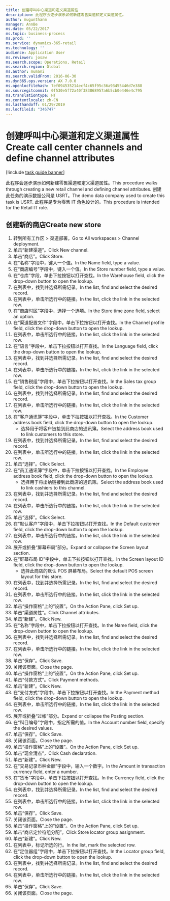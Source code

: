 ```yaml
---
title: 创建呼叫中心渠道和定义渠道属性
description: 此程序会逐步演示如何新建零售渠道和定义渠道属性。
author: mugunthanm
manager: AnnBe
ms.date: 05/22/2017
ms.topic: business-process
ms.prod: ''
ms.service: dynamics-365-retail
ms.technology: ''
audience: Application User
ms.reviewer: josaw
ms.search.scope: Operations, Retail
ms.search.region: Global
ms.author: mumani
ms.search.validFrom: 2016-06-30
ms.dyn365.ops.version: AX 7.0.0
ms.openlocfilehash: 7ef094535214ecf4c65f95c36a93455446d7e388
ms.sourcegitcommit: 0f530e5f72a40f383868957a6b5cb0e446e4c795
ms.translationtype: HT
ms.contentlocale: zh-CN
ms.lasthandoff: 01/29/2019
ms.locfileid: "346747"
---
```

# <a name="create-call-center-channels-and-define-channel-attributes"></a><span data-ttu-id="92d8d-103">创建呼叫中心渠道和定义渠道属性</span><span class="sxs-lookup"><span data-stu-id="92d8d-103">Create call center channels and define channel attributes</span></span>

[!include [task guide banner](../includes/task-guide-banner.md)]

<span data-ttu-id="92d8d-104">此程序会逐步演示如何新建零售渠道和定义渠道属性。</span><span class="sxs-lookup"><span data-stu-id="92d8d-104">This procedure walks through creating a new retail channel and defining channel attributes.</span></span> <span data-ttu-id="92d8d-105">创建此任务的演示数据公司是 USRT。</span><span class="sxs-lookup"><span data-stu-id="92d8d-105">The demo data company used to create this task is USRT.</span></span> <span data-ttu-id="92d8d-106">此程序是专为零售 IT 角色设计的。</span><span class="sxs-lookup"><span data-stu-id="92d8d-106">This procedure is intended for the Retail IT role.</span></span>


## <a name="create-new-store"></a><span data-ttu-id="92d8d-107">创建新的商店</span><span class="sxs-lookup"><span data-stu-id="92d8d-107">Create new store</span></span>
1. <span data-ttu-id="92d8d-108">转到所有工作区 > 渠道部署。</span><span class="sxs-lookup"><span data-stu-id="92d8d-108">Go to All workspaces > Channel deployment.</span></span>
2. <span data-ttu-id="92d8d-109">单击“新建渠道”。</span><span class="sxs-lookup"><span data-stu-id="92d8d-109">Click New channel.</span></span>
3. <span data-ttu-id="92d8d-110">单击“商店”。</span><span class="sxs-lookup"><span data-stu-id="92d8d-110">Click Store.</span></span>
4. <span data-ttu-id="92d8d-111">在“名称”字段中，键入一个值。</span><span class="sxs-lookup"><span data-stu-id="92d8d-111">In the Name field, type a value.</span></span>
5. <span data-ttu-id="92d8d-112">在“商店编号”字段中，键入一个值。</span><span class="sxs-lookup"><span data-stu-id="92d8d-112">In the Store number field, type a value.</span></span>
6. <span data-ttu-id="92d8d-113">在“仓库”字段，单击下拉按钮以打开查找。</span><span class="sxs-lookup"><span data-stu-id="92d8d-113">In the Warehouse field, click the drop-down button to open the lookup.</span></span>
7. <span data-ttu-id="92d8d-114">在列表中，找到并选择所需记录。</span><span class="sxs-lookup"><span data-stu-id="92d8d-114">In the list, find and select the desired record.</span></span>
8. <span data-ttu-id="92d8d-115">在列表中，单击所选行中的链接。</span><span class="sxs-lookup"><span data-stu-id="92d8d-115">In the list, click the link in the selected row.</span></span>
9. <span data-ttu-id="92d8d-116">在“商店时区”字段中，选择一个选项。</span><span class="sxs-lookup"><span data-stu-id="92d8d-116">In the Store time zone field, select an option.</span></span>
10. <span data-ttu-id="92d8d-117">在“渠道配置文件”字段中，单击下拉按钮以打开查找。</span><span class="sxs-lookup"><span data-stu-id="92d8d-117">In the Channel profile field, click the drop-down button to open the lookup.</span></span>
11. <span data-ttu-id="92d8d-118">在列表中，单击所选行中的链接。</span><span class="sxs-lookup"><span data-stu-id="92d8d-118">In the list, click the link in the selected row.</span></span>
12. <span data-ttu-id="92d8d-119">在“语言”字段中，单击下拉按钮以打开查找。</span><span class="sxs-lookup"><span data-stu-id="92d8d-119">In the Language field, click the drop-down button to open the lookup.</span></span>
13. <span data-ttu-id="92d8d-120">在列表中，找到并选择所需记录。</span><span class="sxs-lookup"><span data-stu-id="92d8d-120">In the list, find and select the desired record.</span></span>
14. <span data-ttu-id="92d8d-121">在列表中，单击所选行中的链接。</span><span class="sxs-lookup"><span data-stu-id="92d8d-121">In the list, click the link in the selected row.</span></span>
15. <span data-ttu-id="92d8d-122">在“销售税组”字段中，单击下拉按钮以打开查找。</span><span class="sxs-lookup"><span data-stu-id="92d8d-122">In the Sales tax group field, click the drop-down button to open the lookup.</span></span>
16. <span data-ttu-id="92d8d-123">在列表中，找到并选择所需记录。</span><span class="sxs-lookup"><span data-stu-id="92d8d-123">In the list, find and select the desired record.</span></span>
17. <span data-ttu-id="92d8d-124">在列表中，单击所选行中的链接。</span><span class="sxs-lookup"><span data-stu-id="92d8d-124">In the list, click the link in the selected row.</span></span>
18. <span data-ttu-id="92d8d-125">在“客户通讯簿”字段中，单击下拉按钮以打开查找。</span><span class="sxs-lookup"><span data-stu-id="92d8d-125">In the Customer address book field, click the drop-down button to open the lookup.</span></span>
    * <span data-ttu-id="92d8d-126">选择用于将客户链接到此商店的通讯簿。</span><span class="sxs-lookup"><span data-stu-id="92d8d-126">Select the address book used to link customers to this store.</span></span>  
19. <span data-ttu-id="92d8d-127">在列表中，找到并选择所需记录。</span><span class="sxs-lookup"><span data-stu-id="92d8d-127">In the list, find and select the desired record.</span></span>
20. <span data-ttu-id="92d8d-128">在列表中，单击所选行中的链接。</span><span class="sxs-lookup"><span data-stu-id="92d8d-128">In the list, click the link in the selected row.</span></span>
21. <span data-ttu-id="92d8d-129">单击“选择”。</span><span class="sxs-lookup"><span data-stu-id="92d8d-129">Click Select.</span></span>
22. <span data-ttu-id="92d8d-130">在“员工通讯簿”字段中，单击下拉按钮以打开查找。</span><span class="sxs-lookup"><span data-stu-id="92d8d-130">In the Employee address book field, click the drop-down button to open the lookup.</span></span>
    * <span data-ttu-id="92d8d-131">选择用于将出纳链接到此商店的通讯簿。</span><span class="sxs-lookup"><span data-stu-id="92d8d-131">Select the address book used to link cashiers to this channel.</span></span>  
23. <span data-ttu-id="92d8d-132">在列表中，找到并选择所需记录。</span><span class="sxs-lookup"><span data-stu-id="92d8d-132">In the list, find and select the desired record.</span></span>
24. <span data-ttu-id="92d8d-133">在列表中，单击所选行中的链接。</span><span class="sxs-lookup"><span data-stu-id="92d8d-133">In the list, click the link in the selected row.</span></span>
25. <span data-ttu-id="92d8d-134">单击“选择”。</span><span class="sxs-lookup"><span data-stu-id="92d8d-134">Click Select.</span></span>
26. <span data-ttu-id="92d8d-135">在“默认客户”字段中，单击下拉按钮以打开查找。</span><span class="sxs-lookup"><span data-stu-id="92d8d-135">In the Default customer field, click the drop-down button to open the lookup.</span></span>
27. <span data-ttu-id="92d8d-136">在列表中，单击所选行中的链接。</span><span class="sxs-lookup"><span data-stu-id="92d8d-136">In the list, click the link in the selected row.</span></span>
28. <span data-ttu-id="92d8d-137">展开或折叠“屏幕布局”部分。</span><span class="sxs-lookup"><span data-stu-id="92d8d-137">Expand or collapse the Screen layout section.</span></span>
29. <span data-ttu-id="92d8d-138">在“屏幕布局 ID”字段中，单击下拉按钮以打开查找。</span><span class="sxs-lookup"><span data-stu-id="92d8d-138">In the Screen layout ID field, click the drop-down button to open the lookup.</span></span>
    * <span data-ttu-id="92d8d-139">选择此商店的默认 POS 屏幕布局。</span><span class="sxs-lookup"><span data-stu-id="92d8d-139">Select the default POS screen layout for this store.</span></span>  
30. <span data-ttu-id="92d8d-140">在列表中，找到并选择所需记录。</span><span class="sxs-lookup"><span data-stu-id="92d8d-140">In the list, find and select the desired record.</span></span>
31. <span data-ttu-id="92d8d-141">在列表中，单击所选行中的链接。</span><span class="sxs-lookup"><span data-stu-id="92d8d-141">In the list, click the link in the selected row.</span></span>
32. <span data-ttu-id="92d8d-142">单击“操作窗格”上的“设置”。</span><span class="sxs-lookup"><span data-stu-id="92d8d-142">On the Action Pane, click Set up.</span></span>
33. <span data-ttu-id="92d8d-143">单击“渠道属性”。</span><span class="sxs-lookup"><span data-stu-id="92d8d-143">Click Channel attributes.</span></span>
34. <span data-ttu-id="92d8d-144">单击“新建”。</span><span class="sxs-lookup"><span data-stu-id="92d8d-144">Click New.</span></span>
35. <span data-ttu-id="92d8d-145">在“名称”字段中，单击下拉按钮以打开查找。</span><span class="sxs-lookup"><span data-stu-id="92d8d-145">In the Name field, click the drop-down button to open the lookup.</span></span>
36. <span data-ttu-id="92d8d-146">在列表中，找到并选择所需记录。</span><span class="sxs-lookup"><span data-stu-id="92d8d-146">In the list, find and select the desired record.</span></span>
37. <span data-ttu-id="92d8d-147">在列表中，单击所选行中的链接。</span><span class="sxs-lookup"><span data-stu-id="92d8d-147">In the list, click the link in the selected row.</span></span>
38. <span data-ttu-id="92d8d-148">单击“保存”。</span><span class="sxs-lookup"><span data-stu-id="92d8d-148">Click Save.</span></span>
39. <span data-ttu-id="92d8d-149">关闭该页面。</span><span class="sxs-lookup"><span data-stu-id="92d8d-149">Close the page.</span></span>
40. <span data-ttu-id="92d8d-150">单击“操作窗格”上的“设置”。</span><span class="sxs-lookup"><span data-stu-id="92d8d-150">On the Action Pane, click Set up.</span></span>
41. <span data-ttu-id="92d8d-151">单击“付款方式”。</span><span class="sxs-lookup"><span data-stu-id="92d8d-151">Click Payment methods.</span></span>
42. <span data-ttu-id="92d8d-152">单击“新建”。</span><span class="sxs-lookup"><span data-stu-id="92d8d-152">Click New.</span></span>
43. <span data-ttu-id="92d8d-153">在“支付方式”字段中，单击下拉按钮以打开查找。</span><span class="sxs-lookup"><span data-stu-id="92d8d-153">In the Payment method field, click the drop-down button to open the lookup.</span></span>
44. <span data-ttu-id="92d8d-154">在列表中，单击所选行中的链接。</span><span class="sxs-lookup"><span data-stu-id="92d8d-154">In the list, click the link in the selected row.</span></span>
45. <span data-ttu-id="92d8d-155">展开或折叠“过帐”部分。</span><span class="sxs-lookup"><span data-stu-id="92d8d-155">Expand or collapse the Posting section.</span></span>
46. <span data-ttu-id="92d8d-156">在“科目编号”字段中，指定所需的值。</span><span class="sxs-lookup"><span data-stu-id="92d8d-156">In the Account number field, specify the desired values.</span></span>
47. <span data-ttu-id="92d8d-157">单击“保存”。</span><span class="sxs-lookup"><span data-stu-id="92d8d-157">Click Save.</span></span>
48. <span data-ttu-id="92d8d-158">关闭该页面。</span><span class="sxs-lookup"><span data-stu-id="92d8d-158">Close the page.</span></span>
49. <span data-ttu-id="92d8d-159">单击“操作窗格”上的“设置”。</span><span class="sxs-lookup"><span data-stu-id="92d8d-159">On the Action Pane, click Set up.</span></span>
50. <span data-ttu-id="92d8d-160">单击“现金清点”，</span><span class="sxs-lookup"><span data-stu-id="92d8d-160">Click Cash declaration.</span></span>
51. <span data-ttu-id="92d8d-161">单击“新建”。</span><span class="sxs-lookup"><span data-stu-id="92d8d-161">Click New.</span></span>
52. <span data-ttu-id="92d8d-162">在“交易记录币种金额”字段中，输入一个数字。</span><span class="sxs-lookup"><span data-stu-id="92d8d-162">In the Amount in transaction currency field, enter a number.</span></span>
53. <span data-ttu-id="92d8d-163">在“货币”字段中，单击下拉按钮以打开查找。</span><span class="sxs-lookup"><span data-stu-id="92d8d-163">In the Currency field, click the drop-down button to open the lookup.</span></span>
54. <span data-ttu-id="92d8d-164">在列表中，找到并选择所需记录。</span><span class="sxs-lookup"><span data-stu-id="92d8d-164">In the list, find and select the desired record.</span></span>
55. <span data-ttu-id="92d8d-165">在列表中，单击所选行中的链接。</span><span class="sxs-lookup"><span data-stu-id="92d8d-165">In the list, click the link in the selected row.</span></span>
56. <span data-ttu-id="92d8d-166">单击“保存”。</span><span class="sxs-lookup"><span data-stu-id="92d8d-166">Click Save.</span></span>
57. <span data-ttu-id="92d8d-167">关闭该页面。</span><span class="sxs-lookup"><span data-stu-id="92d8d-167">Close the page.</span></span>
58. <span data-ttu-id="92d8d-168">单击“操作窗格”上的“设置”。</span><span class="sxs-lookup"><span data-stu-id="92d8d-168">On the Action Pane, click Set up.</span></span>
59. <span data-ttu-id="92d8d-169">单击“商店定位符组分配”。</span><span class="sxs-lookup"><span data-stu-id="92d8d-169">Click Store locator group assignment.</span></span>
60. <span data-ttu-id="92d8d-170">单击“新建”。</span><span class="sxs-lookup"><span data-stu-id="92d8d-170">Click New.</span></span>
61. <span data-ttu-id="92d8d-171">在列表中，标记所选的行。</span><span class="sxs-lookup"><span data-stu-id="92d8d-171">In the list, mark the selected row.</span></span>
62. <span data-ttu-id="92d8d-172">在“定位器组”字段中，单击下拉按钮以打开查找。</span><span class="sxs-lookup"><span data-stu-id="92d8d-172">In the Locator group field, click the drop-down button to open the lookup.</span></span>
63. <span data-ttu-id="92d8d-173">在列表中，找到并选择所需记录。</span><span class="sxs-lookup"><span data-stu-id="92d8d-173">In the list, find and select the desired record.</span></span>
64. <span data-ttu-id="92d8d-174">在列表中，单击所选行中的链接。</span><span class="sxs-lookup"><span data-stu-id="92d8d-174">In the list, click the link in the selected row.</span></span>
65. <span data-ttu-id="92d8d-175">单击“保存”。</span><span class="sxs-lookup"><span data-stu-id="92d8d-175">Click Save.</span></span>
66. <span data-ttu-id="92d8d-176">关闭该页面。</span><span class="sxs-lookup"><span data-stu-id="92d8d-176">Close the page.</span></span>

